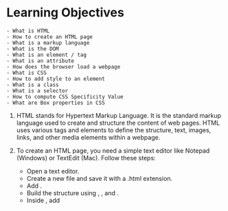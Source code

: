 # Learning Objectives

    - What is HTML
    - How to create an HTML page
    - What is a markup language
    - What is the DOM
    - What is an element / tag
    - What is an attribute
    - How does the browser load a webpage
    - What is CSS
    - How to add style to an element
    - What is a class
    - What is a selector
    - How to compute CSS Specificity Value
    - What are Box properties in CSS

1.  HTML stands for Hypertext Markup Language. It is the standard markup language used to create and structure the content of web pages. HTML uses various tags and elements to define the structure, text, images, links, and other media elements within a webpage.

2.  To create an HTML page, you need a simple text editor like Notepad (Windows) or TextEdit (Mac). Follow these steps:
    - Open a text editor.
    - Create a new file and save it with a .html extension.
    - Add <!DOCTYPE html>.
    - Build the structure using <html>, <head>, and <body>.
    - Inside <head>, add <title> for the webpage's title.
    - In <body>, add content with HTML elements.
    - Save and view in a web browser.

Here's a simple example of an HTML page:

    <!DOCTYPE html>
    <html>
    <head>
    <title>My First Webpage</title>
    </head>
    <body>
    <h1>Hello, World!</h1>
    <p>This is my first webpage.</p>
    </body>
    </html>

3.  Markup language uses tags or codes to annotate a document's structure and content. HTML is a prime example, defining the structure and content of webpages for web browsers to interpret and display.

4.  The DOM (Document Object Model) is a browser's programming interface for dynamically modifying web pages using JavaScript. It represents the document's structure as a tree of objects, enabling developers to access and change content and styles in real-time.

5.  In HTML, an element (also known as a tag) is a fundamental building block that defines the structure and content of a document. Elements are represented by opening and closing tags, which enclose the content they describe.

6.  HTML attributes provide additional information about an element. They are specified within the opening tag of an element and consist of a name and a value, separated by an equal sign. Attributes modify the behavior or appearance of an element. For example, the src attribute in an <img> tag specifies the image's source URL.

7.  The browser loads a webpage by:

    Parsing the URL and finding the IP address.
    Sending an HTTP request to the web server.
    Receiving and rendering the HTML content.
    Downloading additional resources like images and scripts.
    Applying styles and executing JavaScript.
    Completing the page load for user interaction.

8.  CSS stands for Cascading Style Sheets. It is a stylesheet language used to control the presentation and layout of HTML documents. With CSS, you can apply styles such as colors, fonts, margins, padding, and positioning to elements on a webpage. CSS allows you to separate the document's content (HTML) from its presentation (styling), making it easier to maintain and update the design.

9.  You can add styles to an element using CSS. There are multiple ways to apply styles, but the most common is by using the style attribute directly in the HTML element.

Example:

    <p style="color: blue; font-size: 16px;">This is a styled paragraph.</p>

10. A class in CSS is a reusable identifier that allows you to apply styles to multiple elements without having to repeat the styles for each element individually. You can assign a class to an HTML element using the class attribute. Then, in your CSS stylesheet, you define the styles for that class, and any element with that class will inherit those styles.

Example:

HTML:

<p class="highlighted-text">This text will have special styling.</p>

CSS:

    .highlighted-text {
    color: red;
    font-weight: bold;
    }

11. In CSS, a selector is a pattern that is used to select and target specific HTML elements to apply styles. Selectors can be based on element names, class names, IDs, attributes, and more. CSS rules consist of selectors followed by curly braces {} that contain the styles to be applied to the selected elements.

Example:

    p {
    color: blue;
    }

12. To compute CSS specificity:

    Count ID selectors (1 per ID).
    Count class selectors, attribute selectors, and pseudo-classes (1 per class, attribute, or pseudo-class).
    Count element selectors and pseudo-elements (1 per element or pseudo-element).
    For inline styles, add 1000 to the specificity value.
